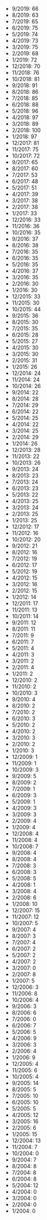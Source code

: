 *  9/2019: 66
*  8/2019: 63
*  7/2019: 65
*  6/2019: 75
*  5/2019: 74
*  4/2019: 73
*  3/2019: 75
*  2/2019: 68
*  1/2019: 72
*  12/2018: 70
*  11/2018: 76
*  10/2018: 81
*  9/2018: 91
*  8/2018: 86
*  7/2018: 85
*  6/2018: 88
*  5/2018: 96
*  4/2018: 97
*  3/2018: 89
*  2/2018: 100
*  1/2018: 97
*  12/2017: 81
*  11/2017: 75
*  10/2017: 72
*  9/2017: 65
*  8/2017: 60
*  7/2017: 53
*  6/2017: 48
*  5/2017: 51
*  4/2017: 39
*  3/2017: 38
*  2/2017: 38
*  1/2017: 33
*  12/2016: 33
*  11/2016: 36
*  10/2016: 35
*  9/2016: 37
*  8/2016: 38
*  7/2016: 35
*  6/2016: 35
*  5/2016: 35
*  4/2016: 37
*  3/2016: 35
*  2/2016: 30
*  1/2016: 30
*  12/2015: 33
*  11/2015: 30
*  10/2015: 44
*  9/2015: 36
*  8/2015: 30
*  7/2015: 35
*  6/2015: 28
*  5/2015: 27
*  4/2015: 30
*  3/2015: 30
*  2/2015: 31
*  1/2015: 26
*  12/2014: 24
*  11/2014: 24
*  10/2014: 26
*  9/2014: 22
*  8/2014: 28
*  7/2014: 29
*  6/2014: 22
*  5/2014: 25
*  4/2014: 22
*  3/2014: 25
*  2/2014: 29
*  1/2014: 26
*  12/2013: 28
*  11/2013: 22
*  10/2013: 26
*  9/2013: 24
*  8/2013: 23
*  7/2013: 24
*  6/2013: 23
*  5/2013: 22
*  4/2013: 25
*  3/2013: 24
*  2/2013: 25
*  1/2013: 25
*  12/2012: 17
*  11/2012: 16
*  10/2012: 20
*  9/2012: 21
*  8/2012: 16
*  7/2012: 19
*  6/2012: 17
*  5/2012: 19
*  4/2012: 15
*  3/2012: 16
*  2/2012: 15
*  1/2012: 14
*  12/2011: 17
*  11/2011: 13
*  10/2011: 14
*  9/2011: 12
*  8/2011: 11
*  7/2011: 9
*  6/2011: 7
*  5/2011: 4
*  4/2011: 3
*  3/2011: 2
*  2/2011: 4
*  1/2011: 2
*  12/2010: 2
*  11/2010: 2
*  10/2010: 3
*  9/2010: 4
*  8/2010: 2
*  7/2010: 2
*  6/2010: 3
*  5/2010: 2
*  4/2010: 2
*  3/2010: 3
*  2/2010: 2
*  1/2010: 3
*  12/2009: 1
*  11/2009: 1
*  10/2009: 3
*  9/2009: 5
*  8/2009: 2
*  7/2009: 1
*  6/2009: 3
*  5/2009: 1
*  4/2009: 3
*  3/2009: 3
*  2/2009: 4
*  1/2009: 4
*  12/2008: 4
*  11/2008: 4
*  10/2008: 7
*  9/2008: 4
*  8/2008: 4
*  7/2008: 3
*  6/2008: 3
*  5/2008: 5
*  4/2008: 1
*  3/2008: 4
*  2/2008: 6
*  1/2008: 10
*  12/2007: 15
*  11/2007: 12
*  10/2007: 5
*  9/2007: 4
*  8/2007: 3
*  7/2007: 4
*  6/2007: 2
*  5/2007: 2
*  4/2007: 2
*  3/2007: 0
*  2/2007: 8
*  1/2007: 5
*  12/2006: 3
*  11/2006: 8
*  10/2006: 4
*  9/2006: 3
*  8/2006: 6
*  7/2006: 0
*  6/2006: 7
*  5/2006: 5
*  4/2006: 9
*  3/2006: 3
*  2/2006: 4
*  1/2006: 9
*  12/2005: 4
*  11/2005: 6
*  10/2005: 4
*  9/2005: 14
*  8/2005: 5
*  7/2005: 10
*  6/2005: 10
*  5/2005: 5
*  4/2005: 12
*  3/2005: 16
*  2/2005: 6
*  1/2005: 15
*  12/2004: 13
*  11/2004: 7
*  10/2004: 0
*  9/2004: 7
*  8/2004: 8
*  7/2004: 8
*  6/2004: 8
*  5/2004: 12
*  4/2004: 0
*  3/2004: 0
*  2/2004: 0
*  1/2004: 0
